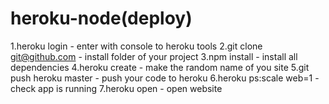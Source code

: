heroku-node(deploy)
===========

1.heroku login - enter with console to heroku tools</b>
2.git clone git@github.com - install folder of your project</b>
3.npm install - install all dependencies</b>
4.heroku create - make the random name of you site</b>
5.git push heroku master - push your code to heroku</b>
6.heroku ps:scale web=1 - check app is running</b>
7.heroku open - open website</b>
